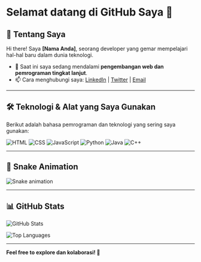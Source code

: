 # Selamat datang di GitHub Saya 🎉

## 👋 Tentang Saya
Hi there! Saya **[Nama Anda]**, seorang developer yang gemar mempelajari hal-hal baru dalam dunia teknologi.

- 🌱 Saat ini saya sedang mendalami **pengembangan web dan pemrograman tingkat lanjut**.
- 📫 Cara menghubungi saya: [LinkedIn](#) | [Twitter](#) | [Email](#)

---

## 🛠️ Teknologi & Alat yang Saya Gunakan
Berikut adalah bahasa pemrograman dan teknologi yang sering saya gunakan:

![HTML](https://img.shields.io/badge/-HTML-E34F26?style=flat-square&logo=html5&logoColor=white)
![CSS](https://img.shields.io/badge/-CSS-1572B6?style=flat-square&logo=css3&logoColor=white)
![JavaScript](https://img.shields.io/badge/-JavaScript-F7DF1E?style=flat-square&logo=javascript&logoColor=black)
![Python](https://img.shields.io/badge/-Python-3776AB?style=flat-square&logo=python&logoColor=white)
![Java](https://img.shields.io/badge/-Java-007396?style=flat-square&logo=java&logoColor=white)
![C++](https://img.shields.io/badge/-C++-00599C?style=flat-square&logo=c%2B%2B&logoColor=white)

---

## 🐍 Snake Animation
![Snake animation](https://github.com/username/username/blob/output/github-contribution-grid-snake.svg)

---

## 📊 GitHub Stats
![GitHub Stats](https://github-readme-stats.vercel.app/api?username=YourUsername&show_icons=true&theme=radical)

![Top Languages](https://github-readme-stats.vercel.app/api/top-langs/?username=YourUsername&layout=compact&theme=radical)

---

**Feel free to explore dan kolaborasi! 🚀**

